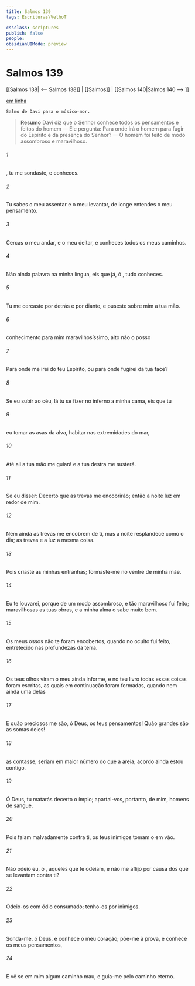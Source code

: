 ```yaml
---
title: Salmos 139
tags: Escrituras\VelhoT

cssclass: scriptures
publish: false
people:
obsidianUIMode: preview
---
```


# Salmos 139
[[Salmos 138| <-- Salmos 138]] | [[Salmos]] | [[Salmos 140|Salmos 140 --> ]]

[em linha](https://churchofjesuschrist.org/study/scriptures/ot/ps/139?lang=por)

```
Salmo de Davi para o músico-mor.
```

> __Resumo__
Davi diz que o Senhor conhece todos os pensamentos e feitos do homem — Ele pergunta: Para onde irá o homem para fugir do Espírito e da presença do Senhor? — O homem foi feito de modo assombroso e maravilhoso.

###### 1 
, tu me sondaste, e  conheces.

###### 2 
Tu sabes o meu assentar e o meu levantar, de longe entendes o meu pensamento.

###### 3 
Cercas o meu andar, e o meu deitar, e conheces todos os meus caminhos.

###### 4 
Não  ainda palavra  na minha língua, eis que já, ó , tudo conheces.

###### 5 
Tu me cercaste por detrás e por diante, e puseste sobre mim a tua mão.

###### 6 
 conhecimento  para mim maravilhosíssimo,  alto  não o posso 

###### 7 
Para onde me irei do teu Espírito, ou para onde fugirei da tua face?

###### 8 
Se eu subir ao céu, lá tu  se fizer no inferno a minha cama, eis que tu 

###### 9 
 eu tomar as asas da alva,  habitar nas extremidades do mar,

###### 10 
Até ali a tua mão me guiará e a tua destra me susterá.

###### 11 
Se eu disser: Decerto que as trevas me encobrirão; então a noite  luz em redor de mim.

###### 12 
Nem ainda as trevas me encobrem de ti, mas a noite resplandece como o dia; as trevas e a luz  a mesma coisa.

###### 13 
Pois criaste as minhas entranhas; formaste-me no ventre de minha mãe.

###### 14 
Eu te louvarei, porque de um modo assombroso, e tão maravilhoso fui feito; maravilhosas  as tuas obras, e a minha alma o sabe muito bem.

###### 15 
Os meus ossos não te foram encobertos, quando no oculto fui feito,  entretecido nas profundezas da terra.

###### 16 
Os teus olhos viram o meu  ainda informe, e no teu livro todas essas coisas foram escritas, as quais em continuação foram formadas, quando nem ainda uma delas 

###### 17 
E quão preciosos me são, ó Deus, os teus pensamentos! Quão grandes são as somas deles!

###### 18 
 as contasse, seriam em maior número do que a areia;  acordo ainda estou contigo.

###### 19 
Ó Deus, tu matarás decerto o ímpio; apartai-vos, portanto, de mim, homens de sangue.

###### 20 
Pois falam malvadamente contra ti,  os teus inimigos tomam o  em vão.

###### 21 
Não odeio eu, ó , aqueles que te odeiam, e não me aflijo por causa dos que se levantam contra ti?

###### 22 
Odeio-os com ódio consumado; tenho-os por inimigos.

###### 23 
Sonda-me, ó Deus, e conhece o meu coração; põe-me à prova, e conhece os meus pensamentos,

###### 24 
E vê se  em mim algum caminho mau, e guia-me pelo caminho eterno.

